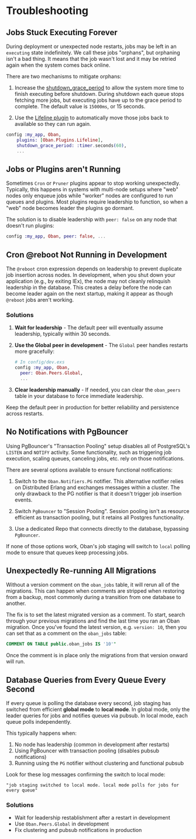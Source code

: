 # Troubleshooting

## Jobs Stuck Executing Forever

During deployment or unexpected node restarts, jobs may be left in an `executing` state
indefinitely. We call these jobs "orphans", but orphaning isn't a bad thing. It means that the job
wasn't lost and it may be retried again when the system comes back online.

There are two mechanisms to mitigate orphans:

1. Increase the [shutdown_grace_period](Oban.html#start_link/1-twiddly-options) to allow the
   system more time to finish executing before shutdown. During shutdown each queue stops
   fetching more jobs, but executing jobs have up to the grace period to complete. The default
   value is `15000ms`, or 15 seconds.

2. Use the [Lifeline plugin](Oban.Plugins.Lifeline.html) to automatically move those jobs back to
   available so they can run again.

```elixir
config :my_app, Oban,
    plugins: [Oban.Plugins.Lifeline],
    shutdown_grace_period: :timer.seconds(60),
    ...
```

## Jobs or Plugins aren't Running

Sometimes `Cron` or `Pruner` plugins appear to stop working unexpectedly. Typically, this happens in
systems with multi-node setups where "web" nodes only enqueue jobs while "worker" nodes are
configured to run queues and plugins. Most plugins require leadership to function, so when a "web"
node becomes leader the plugins go dormant.

The solution is to disable leadership with `peer: false` on any node that doesn't run plugins:

```elixir
config :my_app, Oban, peer: false, ...
```

## Cron @reboot Not Running in Development

The `@reboot` cron expression depends on leadership to prevent duplicate job insertion across
nodes. In development, when you shut down your application (e.g., by exiting IEx), the node may
not cleanly relinquish leadership in the database. This creates a delay before the node can become
leader again on the next startup, making it appear as though `@reboot` jobs aren't working.

### Solutions

1. **Wait for leadership** - The default peer will eventually assume leadership, typically within 30 seconds.

2. **Use the Global peer in development** - The `Global` peer handles restarts more gracefully:

   ```elixir
   # In config/dev.exs
   config :my_app, Oban,
     peer: Oban.Peers.Global,
     ...
   ```

3. **Clear leadership manually** - If needed, you can clear the `oban_peers` table in your database to force immediate leadership.

Keep the default peer in production for better reliability and persistence across restarts.

## No Notifications with PgBouncer

Using PgBouncer's "Transaction Pooling" setup disables all of PostgreSQL's `LISTEN` and `NOTIFY`
activity. Some functionality, such as triggering job execution, scaling queues, canceling jobs,
etc. rely on those notifications.

There are several options available to ensure functional notifications:

1. Switch to the `Oban.Notifiers.PG` notifier. This alternative notifier relies on Distributed
   Erlang and exchanges messages within a cluster. The only drawback to the PG notifier is that it
   doesn't trigger job insertion events.

2. Switch `PgBouncer` to "Session Pooling". Session pooling isn't as resource efficient as
   transaction pooling, but it retains all Postgres functionality.

3. Use a dedicated Repo that connects directly to the database, bypassing `PgBouncer`.

If none of those options work, Oban's job staging will switch to `local` polling mode to ensure
that queues keep processing jobs.

## Unexpectedly Re-running All Migrations

Without a version comment on the `oban_jobs` table, it will rerun all of the migrations. This can
happen when comments are stripped when restoring from a backup, most commonly during a transition
from one database to another.

The fix is to set the latest migrated version as a comment. To start, search through your previous
migrations and find the last time you ran an Oban migration. Once you've found the latest version,
e.g. `version: 10`, then you can set that as a comment on the `oban_jobs` table:

```sql
COMMENT ON TABLE public.oban_jobs IS '10'"
```

Once the comment is in place only the migrations from that version onward will
run.

## Database Queries from Every Queue Every Second

If every queue is polling the database every second, job staging has switched from efficient
**global mode** to **local mode**. In global mode, only the leader queries for jobs and notifies
queues via pubsub. In local mode, each queue polls independently.

This typically happens when:

1. No node has leadership (common in development after restarts)
2. Using PgBouncer with transaction pooling (disables pubsub notifications)
3. Running using the `PG` notifier without clustering and functional pubsub

Look for these log messages confirming the switch to local mode:

```
"job staging switched to local mode. local mode polls for jobs for every queue"
```

### Solutions

- Wait for leadership restablishment after a restart in development
- Use `Oban.Peers.Global` in development
- Fix clustering and pubsub notifications in production
